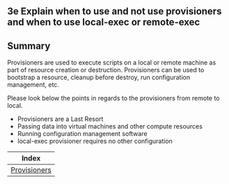 ## 3e Explain when to use and not use provisioners and when to use local-exec or remote-exec

## Summary 

Provisioners are used to execute scripts on a local or remote machine as part of resource creation or destruction. Provisioners can be used to bootstrap a resource, cleanup before destroy, run configuration management, etc.

Please look below the points in regards to the provisioners from remote to local.

* Provisioners are a Last Resort
* Passing data into virtual machines and other compute resources
* Running configuration management software
* local-exec provisioner requires no other configuration

| Index |
|:----------:|
|[Provisioners](https://www.terraform.io/docs/provisioners/#provisioners-are-a-last-resort)|

